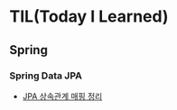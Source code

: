# TIL(Today I Learned)


## Spring

### Spring Data JPA
- [JPA 상속관계 매핑 정리](Spring/Spring-Data-JPA/jpa-inheritance-mapping.md)

